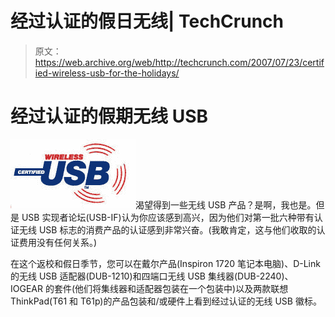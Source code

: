 # 经过认证的假日无线| TechCrunch

> 原文：<https://web.archive.org/web/http://techcrunch.com/2007/07/23/certified-wireless-usb-for-the-holidays/>

# 经过认证的假期无线 USB

![wusb.jpg](img/d5dae25aa58090d6d141fcc431ef30be.png)渴望得到一些无线 USB 产品？是啊，我也是。但是 USB 实现者论坛(USB-IF)认为你应该感到高兴，因为他们对第一批六种带有认证无线 USB 标志的消费产品的认证感到非常兴奋。(我敢肯定，这与他们收取的认证费用没有任何关系。)

在这个返校和假日季节，您可以在戴尔产品(Inspiron 1720 笔记本电脑)、D-Link 的无线 USB 适配器(DUB-1210)和四端口无线 USB 集线器(DUB-2240)、IOGEAR 的套件(他们将集线器和适配器包装在一个包装中)以及两款联想 ThinkPad(T61 和 T61p)的产品包装和/或硬件上看到经过认证的无线 USB 徽标。